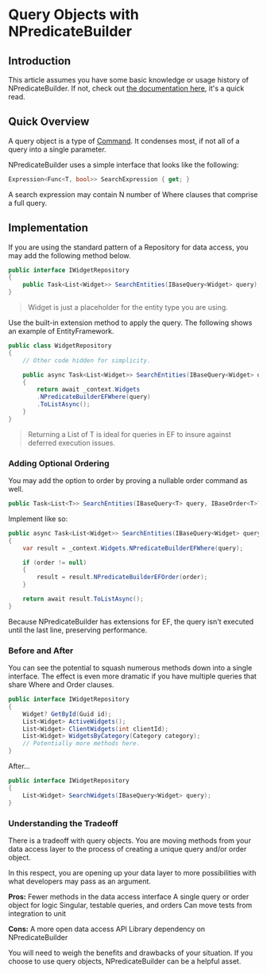 # Query Objects with NPredicateBuilder

## Introduction

This article assumes you have some basic knowledge or usage history of NPredicateBuilder. If not, check out [the documentation here](https://github.com/mjbradvica/NPredicateBuilder), it's a quick read.

## Quick Overview

A query object is a type of [Command](https://en.wikipedia.org/wiki/Command_pattern). It condenses most, if not all of a query into a single parameter.

NPredicateBuilder uses a simple interface that looks like the following:

```csharp
Expression<Func<T, bool>> SearchExpression { get; }
```

A search expression may contain N number of Where clauses that comprise a full query.

## Implementation

If you are using the standard pattern of a Repository for data access, you may add the following method below.

```csharp
public interface IWidgetRepository
{
    public Task<List<Widget>> SearchEntities(IBaseQuery<Widget> query);
}
```

> Widget is just a placeholder for the entity type you are using.

Use the built-in extension method to apply the query. The following shows an example of EntityFramework.

```csharp
public class WidgetRepository
{
    // Other code hidden for simplicity.

    public async Task<List<Widget>> SearchEntities(IBaseQuery<Widget> query)
    {
        return await _context.Widgets
        .NPredicateBuilderEFWhere(query)
        .ToListAsync();
    }
}
```

> Returning a List of T is ideal for queries in EF to insure against deferred execution issues.

### Adding Optional Ordering

You may add the option to order by proving a nullable order command as well.

```csharp
public Task<List<T>> SearchEntities(IBaseQuery<T> query, IBaseOrder<T>? order);
```

Implement like so:

```csharp
public async Task<List<Widget>> SearchEntities(IBaseQuery<Widget> query, IBaseOrder<Widget>? order = null)
{
    var result = _context.Widgets.NPredicateBuilderEFWhere(query);

    if (order != null)
    {
        result = result.NPredicateBuilderEFOrder(order);
    }

    return await result.ToListAsync();
}
```

Because NPredicateBuilder has extensions for EF, the query isn't executed until the last line, preserving performance.

### Before and After

You can see the potential to squash numerous methods down into a single interface. The effect is even more dramatic if you have multiple queries that share Where and Order clauses.

```csharp
public interface IWidgetRepository
{
    Widget? GetById(Guid id);
    List<Widget> ActiveWidgets();
    List<Widget> ClientWidgets(int clientId);
    List<Widget> WidgetsByCategory(Category category);
    // Potentially more methods here.
}
```

After...

```csharp
public interface IWidgetRepository
{
    List<Widget> SearchWidgets(IBaseQuery<Widget> query);
}
```

### Understanding the Tradeoff

There is a tradeoff with query objects. You are moving methods from your data access layer to the process of creating a unique query and/or order object.

In this respect, you are opening up your data layer to more possibilities with what developers may pass as an argument.

**Pros:**
Fewer methods in the data access interface
A single query or order object for logic
Singular, testable queries, and orders
Can move tests from integration to unit

**Cons:**
A more open data access API
Library dependency on NPredicateBuilder

You will need to weigh the benefits and drawbacks of your situation. If you choose to use query objects, NPredicateBuilder can be a helpful asset.
